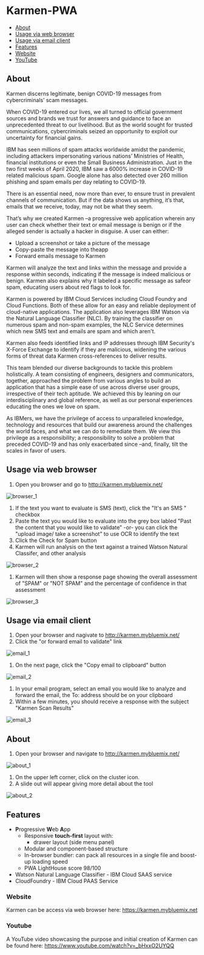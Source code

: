 # Karmen-PWA

* [About](#about)
* [Usage via web browser](#usage-via-web-browser)
* [Usage via email client](#usage-via-email-client)
* [Features](#features)
* [Website](#website)
* [YouTube](#youtube)

## About
Karmen discerns legitimate, benign COVID-19 messages from cybercriminals’ scam messages.

When COVID-19 entered our lives, we all turned to official government sources and brands we trust for answers and guidance to face an unprecedented threat to our livelihood. But as the world sought for trusted communications, cybercriminals seized an opportunity to exploit our uncertainty for financial gains.

IBM has seen millions of spam attacks worldwide amidst the pandemic, including attackers impersonating various nations’ Ministries of Health, financial institutions or even the Small Business Administration. Just in the two first weeks of April 2020, IBM saw a 6000% increase in COVID-19 related malicious spam. Google alone has also detected over 260 million phishing and spam emails per day relating to COVID-19.

There is an essential need, now more than ever, to ensure trust in prevalent channels of communication. But if the data shows us anything, it’s that, emails that we receive, today, may not be what they seem.

That’s why we created Karmen –a progressive web application wherein any user can check whether their text or email message is benign or if the alleged sender is actually a hacker in disguise. A user can either:
* Upload a screenshot or take a picture of the message
* Copy-paste the message into theapp
* Forward emails message to Karmen

Karmen will analyze the text and links within the message and provide a response within seconds, indicating if the message is indeed malicious or benign. Karmen also explains why it labeled a specific message as safeor spam, educating users about red flags to look for.

Karmen is powered by IBM Cloud Services including Cloud Foundry and Cloud Functions. Both of these allow for an easy and reliable deployment of cloud-native applications. The application also leverages IBM Watson via the Natural Language Classifier (NLC). By training the classifier on numerous spam and non-spam examples, the NLC Service determines which new SMS text and emails are spam and which aren't. 

Karmen also feeds identified links and IP addresses through IBM Security's X-Force Exchange to identify if they are malicious, widening the various forms of threat data Karmen cross-references to deliver results. 

This team blended our diverse backgrounds to tackle this problem holistically. A team consisting of engineers, designers and communicators, together, approached the problem from various angles to build an application that has a simple ease of use across diverse user groups, irrespective of their tech aptitude. We achieved this by leaning on our interdisciplinary and global reference, as well as our personal experiences educating the ones we love on spam.

As IBMers, we have the privilege of access to unparalleled knowledge, technology and resources that build our awareness around the challenges the world faces, and what we can do to remediate them. We view this privilege as a responsibility; a responsibility to solve a problem that preceded COVID-19 and has only exacerbated since –and, finally, tilt the scales in favor of users.

## Usage via web browser
1. Open you browser and go to http://karmen.mybluemix.net/ 

![browser_1](/docs/images/browser_1.png)

1. If the text you want to evaluate is SMS (text), click the "It's an SMS " checkbox
1. Paste the text you would like to evaluate into the grey box labled "Past the content that you would like to validate" -or- you can click the "upload image/ take a screenshot" to use OCR to identify the text
1. Click the Check for Spam button
1. Karmen will run analysis on the text against a trained Watson Natural Classifer, and other analysis

![browser_2](/docs/images/browser_2.png)

1. Karmen will then show a response page showing the overall assessment of "SPAM" or "NOT SPAM" and the percentage of confidence in that assessment

![browser_3](/docs/images/browser_3.png)

## Usage via email client
1. Open your browser and nagivate to http://karmen.mybluemix.net/
1. Click the "or forward email to validate" link

![email_1](/docs/images/email_1.png)

1. On the next page, click the "Copy email to clipboard" button

![email_2](/docs/images/email_2.png)

1. In your email program, select an email you would like to analyze and forward the email, the To: address should be on your clipboard
1. Within a few minutes, you should receive a response with the subject "Karmen Scan Results"

![email_3](/docs/images/email_3.png)

## About
1. Open your browser and navigate to http://karmen.mybluemix.net/

![about_1](/docs/images/about_1.png)

1. On the upper left corner, click on the cluster icon. 
1. A slide out will appear giving more detail about the tool

![about_2](/docs/images/about_2.png)

## Features

* **P**rogressive **W**eb **A**pp
   * Responsive **touch-first** layout with:
      * drawer layout (side menu panel)
   * Modular and component-based structure 
   * In-browser bundler: can pack all resources in a single file and boost-up loading speed 
   * PWA LightHouse score 98/100
* Watson Natural Language Classifier - IBM Cloud SAAS service 
* CloudFoundry - IBM Cloud PAAS Service
   
### Website
Karmen can be access via web browser here: 
https://karmen.mybluemix.net

### Youtube
A YouTube video showcasing the purpose and initial creation of Karmen can be found here:
https://www.youtube.com/watch?v=_bHxxO2UYQQ

